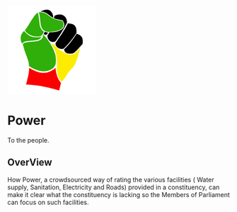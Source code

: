 
![power](https://github.com/Knexis/Power/blob/master/art/power_logo_200.png?raw=true)

# Power
To the people.

## OverView
How Power, a crowdsourced way of rating the various facilities ( Water supply, Sanitation, Electricity and Roads) provided in a constituency, can make it clear what the constituency is lacking so the Members of Parliament can focus on such facilities.







